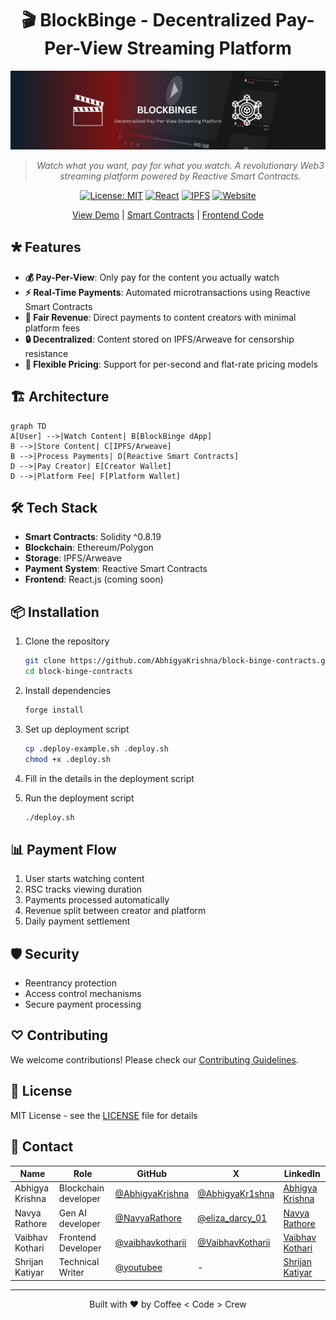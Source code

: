 <div align="center">

# 🎬 BlockBinge - Decentralized Pay-Per-View Streaming Platform

![BlockBinge Banner](assets/banner.jpeg)

> *Watch what you want, pay for what you watch. A revolutionary Web3 streaming platform powered by Reactive Smart Contracts.*

[![License: MIT](https://img.shields.io/badge/License-MIT-yellow.svg)](https://opensource.org/licenses/MIT)
[![React](https://img.shields.io/badge/React-18.2.0-61DAFB.svg)](https://reactjs.org/)
[![IPFS](https://img.shields.io/badge/IPFS-Storage-65C2CB.svg)](https://ipfs.io/)
[![Website](https://img.shields.io/badge/Website-Block%20Binge-4E46E5)](https://blockbinge.vercel.app/)

[View Demo](https://blockbinge.vercel.app/) | [Smart Contracts](https://github.com/AbhigyaKrishna/block-binge-contracts) | [Frontend Code](https://github.com/vaibhavkothari33/BlockBinge)

</div>

## 🞳 Features

- **💰 Pay-Per-View**: Only pay for the content you actually watch
- **⚡ Real-Time Payments**: Automated microtransactions using Reactive Smart Contracts
- **🎯 Fair Revenue**: Direct payments to content creators with minimal platform fees
- **🔒 Decentralized**: Content stored on IPFS/Arweave for censorship resistance
- **💸 Flexible Pricing**: Support for per-second and flat-rate pricing models

## 🏗️ Architecture
```mermaid
graph TD
A[User] -->|Watch Content| B[BlockBinge dApp]
B -->|Store Content| C[IPFS/Arweave]
B -->|Process Payments| D[Reactive Smart Contracts]
D -->|Pay Creator| E[Creator Wallet]
D -->|Platform Fee| F[Platform Wallet]
```

## 🛠️ Tech Stack

- **Smart Contracts**: Solidity ^0.8.19
- **Blockchain**: Ethereum/Polygon
- **Storage**: IPFS/Arweave
- **Payment System**: Reactive Smart Contracts
- **Frontend**: React.js (coming soon)

## 📦 Installation

1. Clone the repository
    ```bash
    git clone https://github.com/AbhigyaKrishna/block-binge-contracts.git
    cd block-binge-contracts
    ```

2. Install dependencies
    ```bash
    forge install
    ```

3. Set up deployment script
    ```bash
    cp .deploy-example.sh .deploy.sh
    chmod +x .deploy.sh
    ```

4. Fill in the details in the deployment script

5. Run the deployment script
    ```bash
    ./deploy.sh
    ```

## 📊 Payment Flow

1. User starts watching content
2. RSC tracks viewing duration
3. Payments processed automatically
4. Revenue split between creator and platform
5. Daily payment settlement

## 🛡 Security

- Reentrancy protection
- Access control mechanisms
- Secure payment processing

## ♡ Contributing

We welcome contributions! Please check our [Contributing Guidelines](CONTRIBUTING.md).

## 📝 License

MIT License - see the [LICENSE](LICENSE) file for details

## 🤝 Contact

| Name | Role | GitHub | X | LinkedIn |
|------|------|--------|---------|----------|
| Abhigya Krishna | Blockchain developer | [@AbhigyaKrishna](https://github.com/AbhigyaKrishna) | [@AbhigyaKr1shna](https://x.com/AbhigyaKr1shna) | [Abhigya Krishna](https://www.linkedin.com/in/abhigya-krishna/) |
| Navya Rathore | Gen AI developer | [@NavyaRathore](https://github.com/NavyaRathore) | [@eliza_darcy_01](https://x.com/eliza_darcy_01) | [Navya Rathore](https://www.linkedin.com/in/navya-rathore/) |
| Vaibhav Kothari | Frontend Developer | [@vaibhavkotharii](https://github.com/vaibhavkothari33) | [@VaibhavKotharii](https://x.com/VaibhavKotharii) | [Vaibhav Kothari](https://www.linkedin.com/in/vaibhavkothari33/) |
| Shrijan Katiyar | Technical Writer | [@youtubee](https://github.com/youutubee) | - | [Shrijan Katiyar](https://www.linkedin.com/in/shrijan-katiyar-49b068286/) |



---

<p align="center">
  Built with ❤️ by Coffee < Code > Crew
</p>

